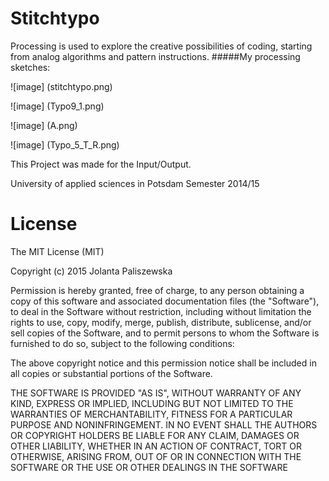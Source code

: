 Stitchtypo
========
Processing is used to explore the creative possibilities of coding, starting from analog algorithms and pattern instructions.
#####My processing sketches:

![image] (stitchtypo.png)

![image] (Typo9_1.png)

![image] (A.png)

![image] (Typo_5_T_R.png)

This Project was made for the Input/Output.

University of applied sciences in Potsdam Semester 2014/15

License
========
The MIT License (MIT)

Copyright (c) 2015 Jolanta Paliszewska

Permission is hereby granted, free of charge, to any person obtaining a copy of this software and associated documentation files (the "Software"), to deal in the Software without restriction, including without limitation the rights to use, copy, modify, merge, publish, distribute, sublicense, and/or sell copies of the Software, and to permit persons to whom the Software is furnished to do so, subject to the following conditions:

The above copyright notice and this permission notice shall be included in all copies or substantial portions of the Software.

THE SOFTWARE IS PROVIDED "AS IS", WITHOUT WARRANTY OF ANY KIND, EXPRESS OR IMPLIED, INCLUDING BUT NOT LIMITED TO THE WARRANTIES OF MERCHANTABILITY, FITNESS FOR A PARTICULAR PURPOSE AND NONINFRINGEMENT. IN NO EVENT SHALL THE AUTHORS OR COPYRIGHT HOLDERS BE LIABLE FOR ANY CLAIM, DAMAGES OR OTHER LIABILITY, WHETHER IN AN ACTION OF CONTRACT, TORT OR OTHERWISE, ARISING FROM, OUT OF OR IN CONNECTION WITH THE SOFTWARE OR THE USE OR OTHER DEALINGS IN THE SOFTWARE
